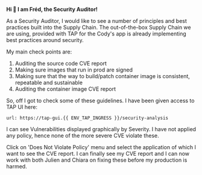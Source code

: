 **Hi 👋 I am Fréd, the Security Auditor!**

As a Security Auditor, I would like to see a number of principles and best practices built into the Supply Chain. 
The out-of-the-box Supply Chain we are using, provided with TAP for the Cody's app is already implementing best practices around security.

My main check points are:
1. Auditing the source code CVE report
2. Making sure images that run in prod are signed
3. Making sure that the way to build/patch container image is consistent, repeatable and sustainable
4. Auditing the container image CVE report

So, off I got to check some of these guidelines. I have been given access to TAP UI here:

```dashboard:open-url
url: https://tap-gui.{{ ENV_TAP_INGRESS }}/security-analysis
```

I can see Vulnerabilities displayed graphically by Severity. I have not applied any policy, hence none of the more severe CVE violate these.

Click on 'Does Not Violate Policy' menu and select the application of which I want to see the CVE report. 
I can finally see my CVE report and I can now work with both Julien and Chiara on fixing these before my production is harmed. 
